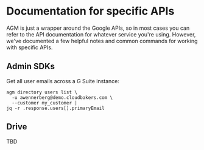 # Documentation for specific APIs

AGM is just a wrapper around the Google APIs, so in most cases you can refer to the API documentation for whatever service you're using. However, we've documented a few helpful notes and common commands for working with specific APIs.

## Admin SDKs

Get all user emails across a G Suite instance:

```
agm directory users list \
  -u awennerberg@demo.cloudbakers.com \
  --customer my_customer | 
jq -r .response.users[].primaryEmail
```

## Drive

TBD

